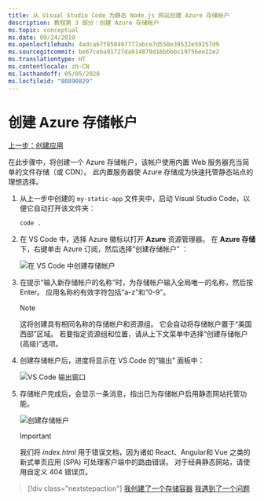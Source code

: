 ```yaml
---
title: 从 Visual Studio Code 为静态 Node.js 网站创建 Azure 存储帐户
description: 教程第 3 部分：创建 Azure 存储帐户
ms.topic: conceptual
ms.date: 09/24/2019
ms.openlocfilehash: 4adca67f850497777abce7d550e39532e59257d9
ms.sourcegitcommit: be67ceba91727da014879d16bbbbc19756ee22e2
ms.translationtype: HT
ms.contentlocale: zh-CN
ms.lasthandoff: 05/05/2020
ms.locfileid: "80890829"
---
```

# <a name="create-an-azure-storage-account"></a>创建 Azure 存储帐户

[上一步：创建应用](tutorial-vscode-static-website-node-02.md)

在此步骤中，将创建一个 Azure 存储帐户，该帐户使用内置 Web 服务器充当简单的文件存储（或 CDN）。 此内置服务器使 Azure 存储成为快速托管静态站点的理想选择。

1. 从上一步中创建的 `my-static-app` 文件夹中，启动 Visual Studio Code，以便它自动打开该文件夹：

    ```bash
    code .
    ```

1. 在 VS Code 中，选择 Azure 徽标以打开 **Azure** 资源管理器。 在 **Azure 存储**下，右键单击 Azure 订阅，然后选择“创建存储帐户”  ：

    ![在 VS Code 中创建存储帐户](media/static-website/create-storage-account.png)

1. 在提示“输入新存储帐户的名称”时，为存储帐户输入全局唯一的名称，然后按 Enter。 应用名称的有效字符包括“a-z”和“0-9”。

    > [!NOTE]
    > 这将创建具有相同名称的存储帐户和资源组。 它会自动将存储帐户置于“美国西部”区域。 若要指定资源组和位置，请从上下文菜单中选择“创建存储帐户(高级)”选项。

1. 创建存储帐户后，进度将显示在 VS Code 的“输出”  面板中：

    ![VS Code 输出窗口 ](media/static-website/output-storage.png)

1. 存储帐户完成后，会显示一条消息，指出已为存储帐户启用静态网站托管功能。

    ![创建存储帐户](media/static-website/static-website-enabled-notification.png)

    > [!IMPORTANT]
    > 我们将 *index.html* 用于错误文档，因为诸如 React、Angular和 Vue 之类的新式单页应用 (SPA) 可处理客户端中的路由错误。 对于经典静态网站，请使用自定义 404 错误页。

> [!div class="nextstepaction"]
> [我创建了一个存储容器](tutorial-vscode-static-website-node-04.md) [我遇到了一个问题](https://www.research.net/r/PWZWZ52?tutorial=node-deployment-staticwebsite&step=create-storage)

